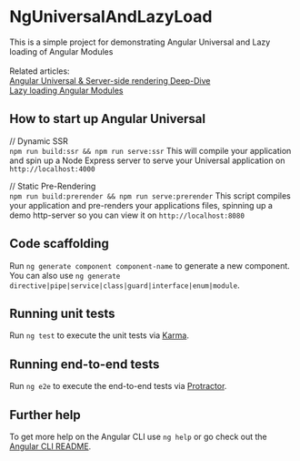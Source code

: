 # NgUniversalAndLazyLoad

This is a simple project for demonstrating Angular Universal and Lazy loading of Angular Modules<br /><br />
Related articles:<br />
[Angular Universal & Server-side rendering Deep-Dive](https://medium.com/@MarkPieszak/angular-universal-server-side-rendering-deep-dive-dc442a6be7b7)<br />
[Lazy loading Angular Modules](https://medium.com/angularmedellin/lazy-loading-angular-modules-58fc844b5c7d)

## How to start up Angular Universal

// Dynamic SSR<br />
`npm run build:ssr && npm run serve:ssr`
This will compile your application and spin up a Node Express server to serve your Universal application on `http://localhost:4000`

// Static Pre-Rendering<br />
`npm run build:prerender && npm run serve:prerender`
This script compiles your application and pre-renders your applications files, spinning up a demo http-server so you can view it on `http://localhost:8080`

## Code scaffolding

Run `ng generate component component-name` to generate a new component. You can also use `ng generate directive|pipe|service|class|guard|interface|enum|module`.

## Running unit tests

Run `ng test` to execute the unit tests via [Karma](https://karma-runner.github.io).

## Running end-to-end tests

Run `ng e2e` to execute the end-to-end tests via [Protractor](http://www.protractortest.org/).

## Further help

To get more help on the Angular CLI use `ng help` or go check out the [Angular CLI README](https://github.com/angular/angular-cli/blob/master/README.md).
